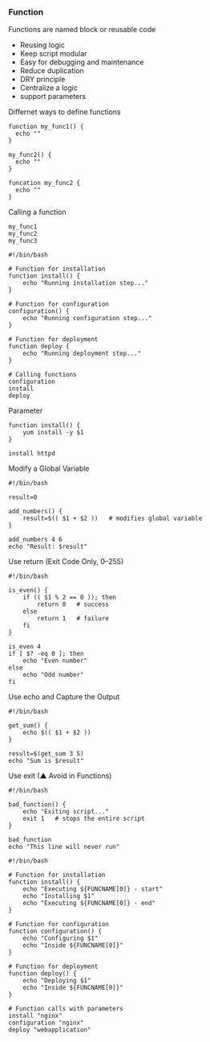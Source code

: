 ### Function

Functions are named block or reusable code
- Reusing logic
- Keep script modular
- Easy for debugging and maintenance
- Reduce duplication
- DRY principle
- Centralize a logic
- support parameters

Differnet ways to define functions
```
function my_func1() {
  echo ""
}

my_func2() {
  echo ""
}

funcation my_func2 {
  echo ""
}
```

Calling a function
```
my_func1
my_func2
my_func3
```

```
#!/bin/bash

# Function for installation
function install() {
    echo "Running installation step..."
}

# Function for configuration
configuration() {
    echo "Running configuration step..."
}

# Function for deployment
function deploy {
    echo "Running deployment step..."
}

# Calling functions
configuration
install
deploy
```

Parameter
```
function install() {
    yum install -y $1
}

install httpd
```

Modify a Global Variable
```
#!/bin/bash

result=0

add_numbers() {
    result=$(( $1 + $2 ))   # modifies global variable
}

add_numbers 4 6
echo "Result: $result"
```

Use return (Exit Code Only, 0–255)
```
#!/bin/bash

is_even() {
    if (( $1 % 2 == 0 )); then
        return 0   # success
    else
        return 1   # failure
    fi
}

is_even 4
if [ $? -eq 0 ]; then
    echo "Even number"
else
    echo "Odd number"
fi
```

Use echo and Capture the Output
```
#!/bin/bash

get_sum() {
    echo $(( $1 + $2 ))
}

result=$(get_sum 3 5)
echo "Sum is $result"
```

Use exit (▲ Avoid in Functions)
```
#!/bin/bash

bad_function() {
    echo "Exiting script..."
    exit 1   # stops the entire script
}

bad_function
echo "This line will never run"
```


```
#!/bin/bash

# Function for installation
function install() {
    echo "Executing ${FUNCNAME[0]} - start"
    echo "Installing $1"
    echo "Executing ${FUNCNAME[0]} - end"
}

# Function for configuration
function configuration() {
    echo "Configuring $1"
    echo "Inside ${FUNCNAME[0]}"
}

# Function for deployment
function deploy() {
    echo "Deploying $1"
    echo "Inside ${FUNCNAME[0]}"
}

# Function calls with parameters
install "nginx"
configuration "nginx"
deploy "webapplication"

```
